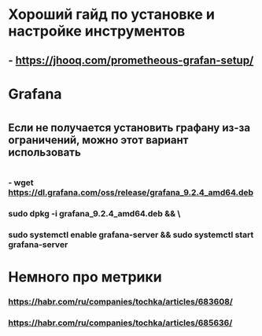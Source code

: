 # Хороший гайд по установке и настройке инструментов

## - https://jhooq.com/prometheous-grafan-setup/

# Grafana
#
## Если не получается установить графану из-за ограничений, можно этот вариант использовать
#
### - wget https://dl.grafana.com/oss/release/grafana_9.2.4_amd64.deb
### sudo dpkg -i grafana_9.2.4_amd64.deb && \
### sudo systemctl enable grafana-server && sudo systemctl start grafana-server

# Немного про метрики 
### https://habr.com/ru/companies/tochka/articles/683608/
### https://habr.com/ru/companies/tochka/articles/685636/
